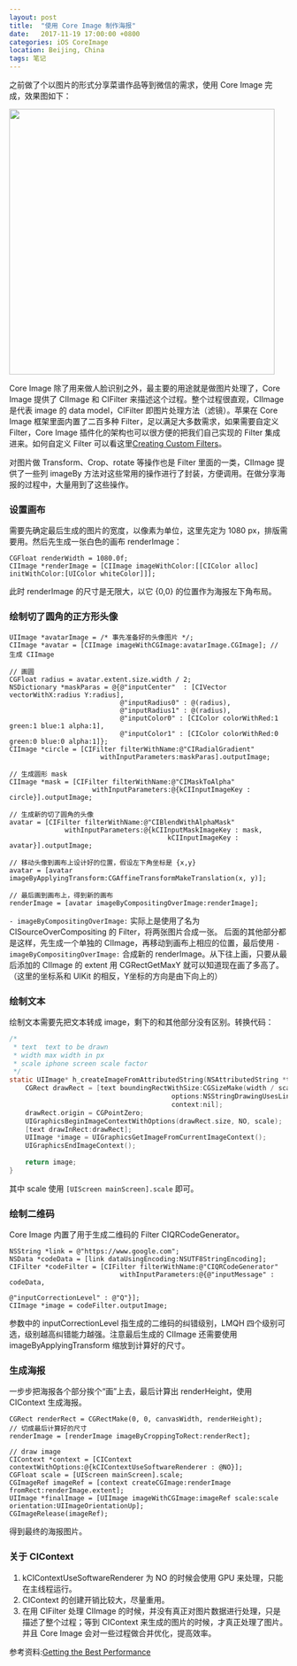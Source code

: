 ```yaml
---
layout: post
title:  "使用 Core Image 制作海报"
date:   2017-11-19 17:00:00 +0800
categories: iOS CoreImage
location: Beijing, China
tags: 笔记
---
```


之前做了个以图片的形式分享菜谱作品等到微信的需求，使用 Core Image 完成，效果图如下：

<img src="http://ww1.sinaimg.cn/mw690/62dbaf47ly1flnit4vuflj20u01tddpp.jpg" width="480">

Core Image 除了用来做人脸识别之外，最主要的用途就是做图片处理了，Core Image 提供了 CIImage 和 CIFilter 来描述这个过程。整个过程很直观，CIImage 是代表 image 的 data model，CIFilter 即图片处理方法（滤镜）。苹果在 Core Image 框架里面内置了二百多种 Filter，足以满足大多数需求，如果需要自定义 Filter，Core Image 插件化的架构也可以很方便的把我们自己实现的 Filter 集成进来。如何自定义 Filter 可以看这里[Creating Custom Filters](https://developer.apple.com/library/content/documentation/GraphicsImaging/Conceptual/CoreImaging/ci_custom_filters/ci_custom_filters.html)。

对图片做 Transform、Crop、rotate 等操作也是 Filter 里面的一类，CIImage 提供了一些列 imageBy 方法对这些常用的操作进行了封装，方便调用。在做分享海报的过程中，大量用到了这些操作。

### 设置画布

需要先确定最后生成的图片的宽度，以像素为单位，这里先定为 1080 px，排版需要用。然后先生成一张白色的画布 renderImage：

```objc
CGFloat renderWidth = 1080.0f;
CIImage *renderImage = [CIImage imageWithColor:[[CIColor alloc] initWithColor:[UIColor whiteColor]]];
```
此时 renderImage 的尺寸是无限大，以它 {0,0} 的位置作为海报左下角布局。

### 绘制切了圆角的正方形头像

```objc
UIImage *avatarImage = /* 事先准备好的头像图片 */;
CIImage *avatar = [CIImage imageWithCGImage:avatarImage.CGImage]; // 生成 CIImage

// 画圆
CGFloat radius = avatar.extent.size.width / 2;
NSDictionary *maskParas = @{@"inputCenter"  : [CIVector vectorWithX:radius Y:radius],
                            @"inputRadius0" : @(radius),
                            @"inputRadius1" : @(radius),
                            @"inputColor0" : [CIColor colorWithRed:1 green:1 blue:1 alpha:1],
                            @"inputColor1" : [CIColor colorWithRed:0 green:0 blue:0 alpha:1]};
CIImage *circle = [CIFilter filterWithName:@"CIRadialGradient"
                       withInputParameters:maskParas].outputImage;

// 生成圆形 mask
CIImage *mask = [CIFilter filterWithName:@"CIMaskToAlpha"
                     withInputParameters:@{kCIInputImageKey : circle}].outputImage;

// 生成新的切了圆角的头像
avatar = [CIFilter filterWithName:@"CIBlendWithAlphaMask"
              withInputParameters:@{kCIInputMaskImageKey : mask,
                                        kCIInputImageKey : avatar}].outputImage;

// 移动头像到画布上设计好的位置，假设左下角坐标是 {x,y}
avatar = [avatar imageByApplyingTransform:CGAffineTransformMakeTranslation(x, y)];

// 最后画到画布上，得到新的画布
renderImage = [avatar imageByCompositingOverImage:renderImage];

```

```- imageByCompositingOverImage:``` 实际上是使用了名为 CISourceOverCompositing 的 Filter，将两张图片合成一张。
后面的其他部分都是这样，先生成一个单独的 CIImage，再移动到画布上相应的位置，最后使用 ```- imageByCompositingOverImage:``` 合成新的 renderImage。从下往上画，只要从最后添加的 CIImage 的 extent 用 CGRectGetMaxY 就可以知道现在画了多高了。（这里的坐标系和 UIKit 的相反，Y坐标的方向是由下向上的）

### 绘制文本

绘制文本需要先把文本转成 image，剩下的和其他部分没有区别。转换代码：
```c
/*
 * text  text to be drawn
 * width max width in px
 * scale iphone screen scale factor
 */
static UIImage* h_createImageFromAttributedString(NSAttributedString *text,CGFloat width,CGFloat scale) {
    CGRect drawRect = [text boundingRectWithSize:CGSizeMake(width / scale, CGFLOAT_MAX)
                                         options:NSStringDrawingUsesLineFragmentOrigin|NSStringDrawingUsesFontLeading
                                         context:nil];
    drawRect.origin = CGPointZero;
    UIGraphicsBeginImageContextWithOptions(drawRect.size, NO, scale);
    [text drawInRect:drawRect];
    UIImage *image = UIGraphicsGetImageFromCurrentImageContext();
    UIGraphicsEndImageContext();
    
    return image;
}
```
其中 scale 使用 ```[UIScreen mainScreen].scale``` 即可。

### 绘制二维码

Core Image 内置了用于生成二维码的 Filter CIQRCodeGenerator。

```objc
NSString *link = @"https://www.google.com";
NSData *codeData = [link dataUsingEncoding:NSUTF8StringEncoding];
CIFilter *codeFilter = [CIFilter filterWithName:@"CIQRCodeGenerator"
                            withInputParameters:@{@"inputMessage" : codeData,
                                                @"inputCorrectionLevel" : @"Q"}];
CIImage *image = codeFilter.outputImage;
```

参数中的 inputCorrectionLevel 指生成的二维码的纠错级别，LMQH 四个级别可选，级别越高纠错能力越强。注意最后生成的 CIImage 还需要使用 imageByApplyingTransform 缩放到计算好的尺寸。

### 生成海报

一步步把海报各个部分挨个“画”上去，最后计算出 renderHeight，使用 CIContext 生成海报。
```objc
CGRect renderRect = CGRectMake(0, 0, canvasWidth, renderHeight);
// 切成最后计算好的尺寸    
renderImage = [renderImage imageByCroppingToRect:renderRect];
    
// draw image
CIContext *context = [CIContext contextWithOptions:@{kCIContextUseSoftwareRenderer : @NO}];
CGFloat scale = [UIScreen mainScreen].scale;
CGImageRef imageRef = [context createCGImage:renderImage fromRect:renderImage.extent];
UIImage *finalImage = [UIImage imageWithCGImage:imageRef scale:scale orientation:UIImageOrientationUp];
CGImageRelease(imageRef);
```
得到最终的海报图片。

### 关于 CIContext
1. kCIContextUseSoftwareRenderer 为 NO 的时候会使用 GPU 来处理，只能在主线程运行。
2. CIContext 的创建开销比较大，尽量重用。
3. 在用 CIFilter 处理 CIImage 的时候，并没有真正对图片数据进行处理，只是描述了整个过程；等到 CIContext 来生成的图片的时候，才真正处理了图片。并且 Core Image 会对一些过程做合并优化，提高效率。

参考资料:[Getting the Best Performance](https://developer.apple.com/library/content/documentation/GraphicsImaging/Conceptual/CoreImaging/ci_performance/ci_performance.html#//apple_ref/doc/uid/TP30001185-CH10-SW1)